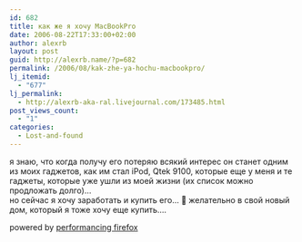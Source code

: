 ```yaml
---
id: 682
title: как же я хочу MacBookPro
date: 2006-08-22T17:33:00+02:00
author: alexrb
layout: post
guid: http://alexrb.name/?p=682
permalink: /2006/08/kak-zhe-ya-hochu-macbookpro/
lj_itemid:
  - "677"
lj_permalink:
  - http://alexrb-aka-ral.livejournal.com/173485.html
post_views_count:
  - "1"
categories:
  - Lost-and-found
---
```

я знаю, что когда получу его потеряю всякий интерес он станет одним из моих гаджетов, как им стал iPod, Qtek 9100, которые еще у меня и те гаджеты, которые уже ушли из моей жизни (их список можно продложать долго)&#8230;  
но сейчас я хочу заработать и купить его&#8230; 🙂 желательно в свой новый дом, который я тоже хочу еще купить&#8230;.

<p class="poweredbyperformancing">
  powered by <a href="http://performancing.com/firefox" >performancing firefox</a>
</p>